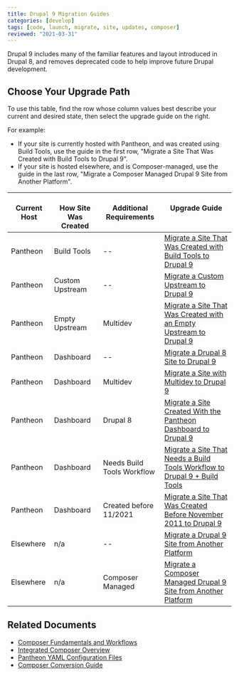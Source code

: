 ```yaml
---
title: Drupal 9 Migration Guides
categories: [develop]
tags: [code, launch, migrate, site, updates, composer]
reviewed: "2021-03-31"
---
```


Drupal 9 includes many of the familiar features and layout introduced in Drupal 8, and removes deprecated code to help improve future Drupal development.

## Choose Your Upgrade Path

To use this table, find the row whose column values best describe your current and desired state, then select the upgrade guide on the right.

For example:
- If your site is currently hosted with Pantheon, and was created using Build Tools, use the guide in the first row, "Migrate a Site That Was Created with Build Tools to Drupal 9".  
- If your site is hosted elsewhere, and is Composer-managed, use the guide in the last row, "Migrate a Composer Managed Drupal 9 Site from Another Platform".

<table>
<thead>
<tr>
<th style="text-align: center;vertical-align:top;"><i class="fa fa-cloud"></i><br/>Current Host</th>
<th style="text-align: center;vertical-align:top;"><i class="fa fa-wrench"></i><br/>How Site Was Created<Popover title="Site Creation" content="What is the method you used to create the site?" /></th>
<th style="text-align: center;vertical-align:top;"><i class="glyphicon glyphicon-exclamation-sign"></i><br/>Additional Requirements<Popover title="Additional Requirements" content="Any other features that must be in place, or that are desired." /></th>
<th style="text-align: center;vertical-align:top;"><i class="fa fa-book"></i><br/>Upgrade Guide</th>
</tr>
</thead>
<tbody>
<td>Pantheon</td>
<td>Build Tools</td>
<td>--</td>
<td><a href="/docs/guides/drupal-9-hosted-createbt">Migrate a Site That Was Created with Build Tools to Drupal 9</a></td>
</tr>
<tr>
<td>Pantheon</td>
<td>Custom Upstream</td>
<td>--</td>
<td><a href="/docs/guides/drupal-9-hosted-createcustom">Migrate a Custom Upstream to Drupal 9</a></td>
</tr>
<tr>
<td>Pantheon</td>
<td>Empty Upstream</td>
<td>Multidev</td>
<td><a href="/docs/guides/drupal-9-hosted-createempty-md">Migrate a Site That Was Created with an Empty Upstream to Drupal 9</a></td>
</tr>
<tr>
<td>Pantheon</td>
<td>Dashboard</td>
<td>--</td>
<td><a href="/docs/guides/drupal-9-hosted">Migrate a Drupal 8 Site to Drupal 9</a></td>
</tr>
<tr>
<td>Pantheon</td>
<td>Dashboard</td>
<td>Multidev</td>
<td><a href="/docs/guides/drupal-9-hosted-md">Migrate a Site with Multidev to Drupal 9</a></td>
</tr>
<tr>
<td>Pantheon</td>
<td>Dashboard</td>
<td>Drupal 8</td>
<td><a href="/docs/guides/drupal-9-hosted-createdashboard-set8">Migrate a Site Created With the Pantheon Dashboard to Drupal 9</a></td>
</tr>
<tr>
<td>Pantheon</td>
<td>Dashboard</td>
<td>Needs Build Tools Workflow</td>
<td><a href="/docs/guides/drupal-9-hosted-btworkflow">Migrate a Site That Needs a Build Tools Workflow to Drupal 9 + Build Tools</a></td>
</tr>
<tr>
<td>Pantheon</td>
<td>Dashboard</td>
<td>Created before 11/2021</td>
<td><a href="/docs/guides/drupal-9-hosted-pre112021">Migrate a Site That Was Created Before November 2011 to Drupal 9</a> </td>
</tr>
<tr>
<td>Elsewhere</td>
<td>n/a</td>
<td>--</td>
<td><a href="/docs/guides/drupal-9-unhosted">Migrate a Drupal 9 Site from Another Platform</a></td>
</tr>
<tr>
<td>Elsewhere</td>
<td>n/a</td>
<td>Composer Managed</td>
<td><a href="/docs/guides/drupal-9-unhosted-composer">Migrate a Composer Managed Drupal 9 Site from Another Platform</a></td>
</tr>
</tbody>
</table>


## Related Documents

- [Composer Fundamentals and Workflows](/guides/composer)
- [Integrated Composer Overview](/guides/integrated-composer)
- [Pantheon YAML Configuration Files](/pantheon-yml)
- [Composer Conversion Guide](/guides/composer-convert)
